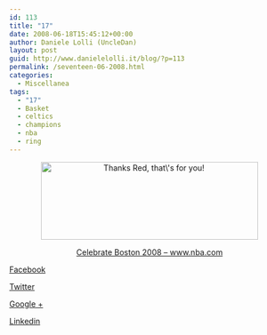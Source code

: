 ```yaml
---
id: 113
title: "17"
date: 2008-06-18T15:45:12+00:00
author: Daniele Lolli (UncleDan)
layout: post
guid: http://www.danielelolli.it/blog/?p=113
permalink: /seventeen-06-2008.html
categories:
  - Miscellanea
tags:
  - "17"
  - Basket
  - celtics
  - champions
  - nba
  - ring
---
```

<p style="text-align: center;">
  <a title="NBA Official Site" href="http://www.nba.com" target="_blank"><img class="alignnone aligncenter" style="border: 0pt none;" src="http://www.nba.com/media/finals2008/doccigar_587_080617.jpg" alt="Thanks Red, that\'s for you!" width="390" height="140" /></a>
</p>

<p style="text-align: center;">
  <a href="http://web.archive.org/web/20120215050352/http://www.nba.com/finals2008/08finals_celebrate_BOS2.swf" target="_blank">Celebrate Boston 2008 &#8211; www.nba.com</a>
</p>

<div class="container_share">
  <a href="http://www.facebook.com/sharer.php?u=http://www.danielelolli.it/seventeen-06-2008.html&t=17" target="_blank" class="button_purab_share facebook"><span><i class="icon-facebook"></i></span>
  
  <p>
    Facebook
  </p></a> 
  
  <a href="http://twitter.com/share?url=http://www.danielelolli.it/seventeen-06-2008.html&text=17" target="_blank" class="button_purab_share twitter"><span><i class="icon-twitter"></i></span>
  
  <p>
    Twitter
  </p></a> 
  
  <a href="https://plus.google.com/share?url=http://www.danielelolli.it/seventeen-06-2008.html" target="_blank" class="button_purab_share google-plus"><span><i class="icon-google-plus"></i></span>
  
  <p>
    Google +
  </p></a> 
  
  <a href="http://www.linkedin.com/shareArticle?mini=true&url=http://www.danielelolli.it/seventeen-06-2008.html&title=17" target="_blank" class="button_purab_share linkedin"><span><i class="icon-linkedin"></i></span>
  
  <p>
    Linkedin
  </p></a>
</div>